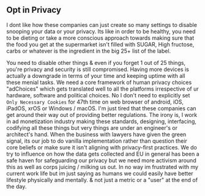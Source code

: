 


## Opt in Privacy

I dont like how these companies can just create so many settings to disable snooping your data or your privacy.
Its like in order to be healthy, you need to be dieting or take a more conscious approach towards making sure that the food you get at the supermarket isn't filled with SUGAR, High fructose, carbs or whatever is the ingredient in the big 25+ list of the label.


You need to disable other things & even if you forget 1 out of 25 things, you're privacy and security is still compromised.
Having more devices is actually a downgrade in terms of your time and keeping uptime with all these menial tasks.
We need a core framework of human privacy choices "adChoices" which gets translated well to all the platforms irrespective of ur hardware, software and political choices.
No I don't need to explicitly set `Only Necessary Cookies` for 47th time on web browser of android, iOS, iPadOS, xrOS or Windows / macOS. I'm just tired that these companies can get around their way out of providing better regulations.
The irony is, I work in ad monetization industry making these standards, designing, interfacing, codifying all these things but very things are under an engineer's or architect's hand. When the business with lawyers have given the green signal, its our job to do vanilla implementation rather than question their core beliefs or make sure it isn't aligning with privacy-first practices. We do try to influence on how the data gets collected and EU in general has been a safe haven for safeguarding our privacy but we need more activism around this as well as corps juicing / milking us out. 
In no way im frustrated with my current work life but im just saying as humans we could easily have better lifestyle physically and mentally. & not just a metric or a "user" at the end of the day.